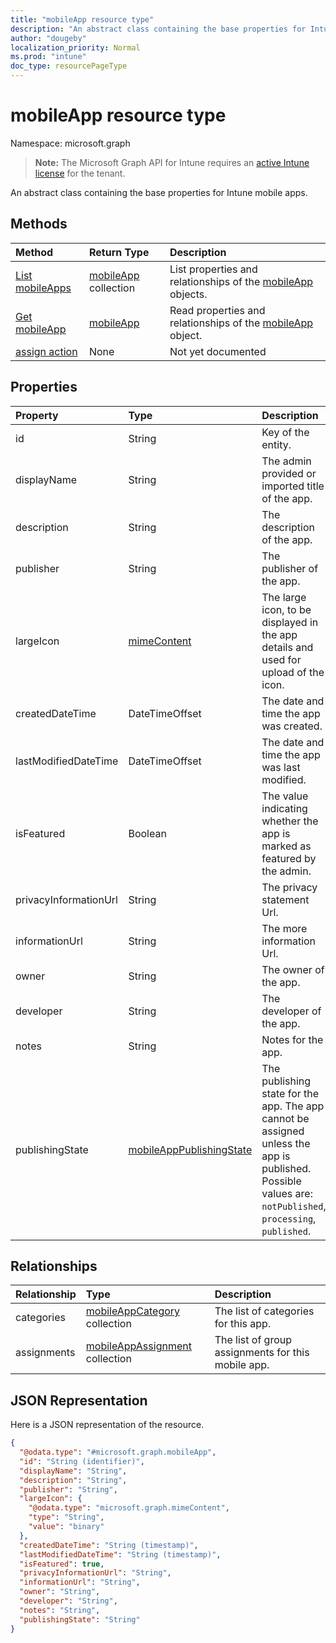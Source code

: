 ```yaml
---
title: "mobileApp resource type"
description: "An abstract class containing the base properties for Intune mobile apps."
author: "dougeby"
localization_priority: Normal
ms.prod: "intune"
doc_type: resourcePageType
---
```


# mobileApp resource type

Namespace: microsoft.graph

> **Note:** The Microsoft Graph API for Intune requires an [active Intune license](https://go.microsoft.com/fwlink/?linkid=839381) for the tenant.

An abstract class containing the base properties for Intune mobile apps.

## Methods
|Method|Return Type|Description|
|:---|:---|:---|
|[List mobileApps](../api/intune-apps-mobileapp-list.md)|[mobileApp](../resources/intune-apps-mobileapp.md) collection|List properties and relationships of the [mobileApp](../resources/intune-apps-mobileapp.md) objects.|
|[Get mobileApp](../api/intune-apps-mobileapp-get.md)|[mobileApp](../resources/intune-apps-mobileapp.md)|Read properties and relationships of the [mobileApp](../resources/intune-apps-mobileapp.md) object.|
|[assign action](../api/intune-apps-mobileapp-assign.md)|None|Not yet documented|

## Properties
|Property|Type|Description|
|:---|:---|:---|
|id|String|Key of the entity.|
|displayName|String|The admin provided or imported title of the app.|
|description|String|The description of the app.|
|publisher|String|The publisher of the app.|
|largeIcon|[mimeContent](../resources/intune-shared-mimecontent.md)|The large icon, to be displayed in the app details and used for upload of the icon.|
|createdDateTime|DateTimeOffset|The date and time the app was created.|
|lastModifiedDateTime|DateTimeOffset|The date and time the app was last modified.|
|isFeatured|Boolean|The value indicating whether the app is marked as featured by the admin.|
|privacyInformationUrl|String|The privacy statement Url.|
|informationUrl|String|The more information Url.|
|owner|String|The owner of the app.|
|developer|String|The developer of the app.|
|notes|String|Notes for the app.|
|publishingState|[mobileAppPublishingState](../resources/intune-apps-mobileapppublishingstate.md)|The publishing state for the app. The app cannot be assigned unless the app is published. Possible values are: `notPublished`, `processing`, `published`.|

## Relationships
|Relationship|Type|Description|
|:---|:---|:---|
|categories|[mobileAppCategory](../resources/intune-apps-mobileappcategory.md) collection|The list of categories for this app.|
|assignments|[mobileAppAssignment](../resources/intune-apps-mobileappassignment.md) collection|The list of group assignments for this mobile app.|

## JSON Representation
Here is a JSON representation of the resource.
<!-- {
  "blockType": "resource",
  "keyProperty": "id",
  "@odata.type": "microsoft.graph.mobileApp"
}
-->
``` json
{
  "@odata.type": "#microsoft.graph.mobileApp",
  "id": "String (identifier)",
  "displayName": "String",
  "description": "String",
  "publisher": "String",
  "largeIcon": {
    "@odata.type": "microsoft.graph.mimeContent",
    "type": "String",
    "value": "binary"
  },
  "createdDateTime": "String (timestamp)",
  "lastModifiedDateTime": "String (timestamp)",
  "isFeatured": true,
  "privacyInformationUrl": "String",
  "informationUrl": "String",
  "owner": "String",
  "developer": "String",
  "notes": "String",
  "publishingState": "String"
}
```









